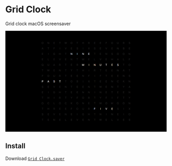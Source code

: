# Grid Clock
Grid clock macOS screensaver

![Grid Clock Screenshot](GridClock.png)

## Install
Download [`Grid Clock.saver`](https://github.com/chrstphrknwtn/grid-clock/releases/download/0.0.1/Grid.Clock.saver.zip)
